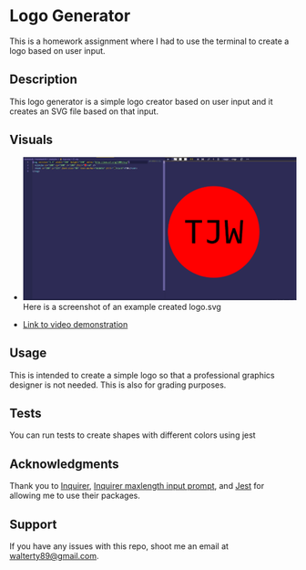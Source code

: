 # Logo Generator
This is a homework assignment where I had to use the terminal to create a logo based on user input.

## Description
This logo generator is a simple logo creator based on user input and it creates an SVG file based on that input. 

## Visuals 
* ![Here is a screenshot](./lib/images/screenshot.png) Here is a screenshot of an example created logo.svg

* [Link to video demonstration]()

## Usage
This is intended to create a simple logo so that a professional graphics designer is not needed. This is also for grading purposes.

## Tests
You can run tests to create shapes with different colors using jest

## Acknowledgments
Thank you to [Inquirer](https://www.npmjs.com/package/inquirer), [Inquirer maxlength input prompt](https://www.npmjs.com/package/inquirer-maxlength-input-prompt), and [Jest](https://www.npmjs.com/package/jest) for allowing me to use their packages.

## Support
If you have any issues with this repo, shoot me an email at walterty89@gmail.com.